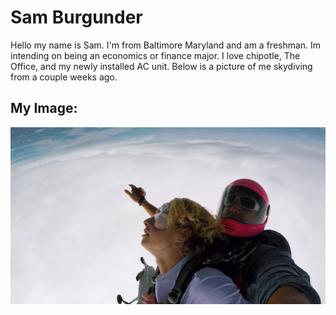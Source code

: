 # Sam Burgunder

Hello my name is Sam. I'm from Baltimore Maryland and am a freshman. Im intending on being an economics or finance major. I love chipotle, The Office, and my newly installed AC unit. Below is a picture of me skydiving from a couple weeks ago.

## My Image:
![](skydiving.jpg)
